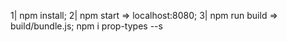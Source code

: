 1| npm install;
2| npm start => localhost:8080;
3| npm run build => build/bundle.js;
npm i prop-types --s
